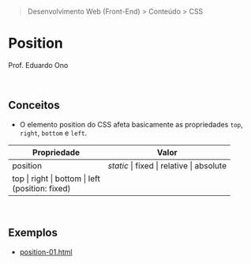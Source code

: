 > Desenvolvimento Web (Front-End) > Conteúdo > CSS

# Position

Prof. Eduardo Ono

<br>

## Conceitos

* O elemento position do CSS afeta basicamente as propriedades `top`, `right`, `bottom` e `left`.

| Propriedade | Valor |
| --- | --- |
| position | _static_ \| fixed \| relative \| absolute
| top \| right \| bottom \| left<br>(position: fixed) | |


<br>

## Exemplos

* [position-01.html](./position-01.html)

<br>
